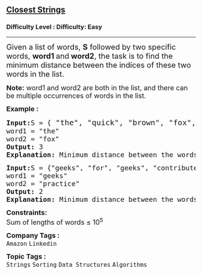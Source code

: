 <h2><a href="https://www.geeksforgeeks.org/problems/closest-strings0611/1?page=2&category=Strings&company=Amazon,Microsoft,Flipkart,Adobe&difficulty=Basic,Easy&sortBy=submissions">Closest Strings</a></h2><h3>Difficulty Level : Difficulty: Easy</h3><hr><div class="problems_problem_content__Xm_eO"><p><span style="font-size: 20px;">Given a list of words, <strong>S</strong> followed by two specific words, <strong>word1 </strong>and<strong> word2</strong>, the task is to find the minimum distance between the indices of these two words in the list.</span></p>
<p><strong style="font-size: 18px;">Note:</strong><span style="font-size: 18px;">&nbsp;word1 and word2 are both in the list, and there can be multiple occurrences of words in the list.</span></p>
<p><span style="font-size: 18px;"><strong>Example :</strong></span></p>
<pre><span style="font-size: 18px;"><strong>Input:</strong>S = {</span><span style="font-size: 20px;"> "the", "quick", "brown", "fox", "quick"</span><span style="font-size: 18px;">}
word1 = "the"
word2 = "fox"
<strong>Output:</strong> 3
<strong>Explanation: </strong>Minimum distance between the words "the" and "fox" is 3</span>
</pre>
<pre><span style="font-size: 18px;"><strong>Input:</strong>S = {"geeks", "for", "geeks", "contribute", "practice"}
word1 = "geeks"
word2 = "practice"
<strong>Output:</strong> 2
<strong>Explanation: </strong>Minimum distance between the words "geeks" and "practice" is 2</span>
</pre>
<div><span style="font-size: 18px;"><strong>Constraints:</strong></span><br><span style="font-size: 18px;">Sum of lengths of words ≤ 10<sup>5</sup></span></div></div><p><span style=font-size:18px><strong>Company Tags : </strong><br><code>Amazon</code>&nbsp;<code>Linkedin</code>&nbsp;<br><p><span style=font-size:18px><strong>Topic Tags : </strong><br><code>Strings</code>&nbsp;<code>Sorting</code>&nbsp;<code>Data Structures</code>&nbsp;<code>Algorithms</code>&nbsp;